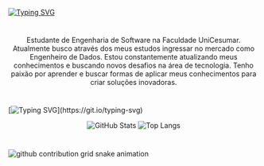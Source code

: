 [![Typing SVG](https://readme-typing-svg.demolab.com?font=Times+New+Roman&weight=800&size=40&duration=6200&pause=1000&color=33F834&background=C4FFA800&center=true&width=1200&height=60&lines=%E2%94%8A+Welcome+to+my+Profile!+%E2%94%8A;Always+challenging+myself+to+improve)](https://git.io/typing-svg)

#

<p align="center">Estudante de Engenharia de Software na Faculdade UniCesumar. Atualmente busco através dos meus estudos ingressar no mercado como Engenheiro de Dados.
Estou constantemente atualizando meus conhecimentos e buscando novos desafios na área de tecnologia. Tenho paixão por aprender e buscar formas de aplicar meus conhecimentos para criar soluções inovadoras.

#
[![Typing SVG](https://readme-typing-svg.demolab.com?font=Times+New+Roman&weight=800&size=40&duration=6100&pause=2000&color=33F834&background=C4FFA800&center=true&width=1200&height=60&lines=%E2%94%8A+My+GitHub+Status!+%E2%94%8A;A+summary+of+my+journey+so+far!)](https://git.io/typing-svg)

<p align="center">
  <img src="https://github-readme-stats.vercel.app/api?username=JoseVF5&show_icons=true&theme=radical&include_all_commits=true&count_private=true" alt="GitHub Stats" />
  <img src="https://github-readme-stats.vercel.app/api/top-langs/?username=JoseVF5&layout=compact&theme=radical" alt="Top Langs" />
</p>

#

<picture align="center">
  <source media="(prefers-color-scheme: dark)" srcset="https://raw.githubusercontent.com/JoseVF5/JoseVF5/output/github-contribution-grid-snake-dark.svg">
  <source media="(prefers-color-scheme: light)" srcset="https://raw.githubusercontent.com/JoseVF5/JoseVF5/output/github-contribution-grid-snake-dark.svg">
  <img align="center" alt="github contribution grid snake animation" src="https://raw.githubusercontent.com/JoseVF5/JoseVF5/output/github-contribution-grid-snake.svg">
</picture>
